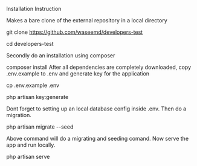 Installation Instruction

Makes a bare clone of the external repository in a local directory

git clone https://github.com/waseemd/developers-test

cd developers-test

Secondly do an installation using composer

composer install
After all dependencies are completely downloaded, copy .env.example to .env and generate key for the application

cp .env.example .env

php artisan key:generate

Dont forget to setting up an local database config inside .env. Then do a migration.


php artisan migrate --seed

Above command will do a migrating and seeding comand. Now serve the app and run locally.



php artisan serve
